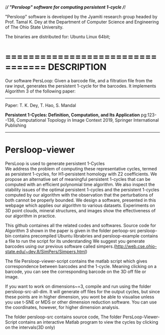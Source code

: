 /*****************************************************************************/
"Persloop" software for computing persistent 1-cycle
/*****************************************************************************/

"Persloop" software is developed by the Jyamiti research group headed by 
Prof. Tamal K. Dey at the Department of Computer Science and Engineering 
of The Ohio State University.

The binaries are distributed for: Ubuntu Linux 64bit;

=================================
DESCRIPTION
=================================

Our software PersLoop: Given a barcode file, and a filtration file from the raw input, generates the persistent 1-cycle for the barcodes.
It implements Algorithm 3 of the following paper:
*****************************************************************************
Paper: T. K. Dey, T. Hao, S. Mandal

**Persistent 1-Cycles: Definition, Computation, and Its Application**
pg:123--136, Computational Topology in Image Context 2019, Springer International Publishing
*****************************************************************************
    
# Persloop-viewer
PersLoop is used to generate persistent 1-Cycles  
We address the problem of computing these representative cycles, termed as persistent 1-cycles, for H1-persistent homology with Z2 coefficients. 
We propose an alternative set of meaningful persistent 1-cycles that can be computed with an efficient polynomial time algorithm. 
We also inspect the stability issues of the optimal persistent 1-cycles and the persistent 1-cycles computed by our algorithm with the observation that the perturbations of both cannot be properly bounded. 
We design a software, presented in this webpage which applies our algorithm to various datasets. 
Experiments on 3D point clouds, mineral structures, and images show the effectiveness of our algorithm in practice.

This github containes all the related codes and softwares. 
Source code for Algorithm 3 shown in the paper is given in the folder perloop-src
persloop-bin contains precompiled Ubuntu librabries and persloop-example contains a file to run the script for its understanding
We suggest you generate barcodes using our previous software called simpers.(http://web.cse.ohio-state.edu/~dey.8/SimPers/Simpers.html)

The file Persloop-viewer-script contains the matlab script which gives correspondence between barcodes and the 1-cycle.
Meaning clicking on a barcode, you can see the corresponding barcode on the 3D off file or image.

If you want to work on dimensions~=3, compile and run using the folder persloop-src-all-dim. It will generate off files for the output cycles, but since these points are in higher dimension, you wont be able to visualise unless you use t-SNE or MDS or other dimension reduction software. You can use the coordinates, however, for higher dimension analysis.


The folder persloop-src contains source code,
The folder PersLoop-Viewer-Script contains an interactive Matlab program to view the cycles by clicking on the intervals(3D only)
